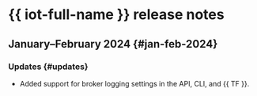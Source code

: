 # {{ iot-full-name }} release notes

## January–February 2024 {#jan-feb-2024}

### Updates {#updates}

* Added support for broker logging settings in the API, CLI, and {{ TF }}.
